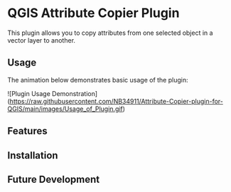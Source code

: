 # QGIS Attribute Copier Plugin
This plugin allows you to copy attributes from one selected object in a vector layer to another.

## Usage
The animation below demonstrates basic usage of the plugin:

![Plugin Usage Demonstration]
(https://raw.githubusercontent.com/NB34911/Attribute-Copier-plugin-for-QGIS/main/images/Usage_of_Plugin.gif)

## Features


## Installation


## Future Development